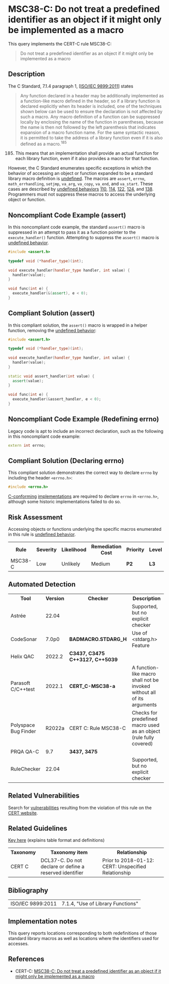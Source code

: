 # MSC38-C: Do not treat a predefined identifier as an object if it might only be implemented as a macro

This query implements the CERT-C rule MSC38-C:

> Do not treat a predefined identifier as an object if it might only be implemented as a macro


## Description

The C Standard, 7.1.4 paragraph 1, \[[ISO/IEC 9899:2011](https://wiki.sei.cmu.edu/confluence/display/c/AA.+Bibliography#AA.Bibliography-ISO%2FIEC9899-2011)\] states

> Any function declared in a header may be additionally implemented as a function-like macro defined in the header, so if a library function is declared explicitly when its header is included, one of the techniques shown below can be used to ensure the declaration is not affected by such a macro. Any macro definition of a function can be suppressed locally by enclosing the name of the function in parentheses, because the name is then not followed by the left parenthesis that indicates expansion of a macro function name. For the same syntactic reason, it is permitted to take the address of a library function even if it is also defined as a macro.<sup>185</sup>


185. This means that an implementation shall provide an actual function for each library function, even if it also provides a macro for that function.

However, the C Standard enumerates specific exceptions in which the behavior of accessing an object or function expanded to be a standard library macro definition is [undefined](https://wiki.sei.cmu.edu/confluence/display/c/BB.+Definitions#BB.Definitions-undefinedbehavior). The macros are `assert`, `errno`, `math_errhandling`, `setjmp`, `va_arg`, `va_copy`, `va_end`, and `va_start`. These cases are described by [undefined behaviors](https://wiki.sei.cmu.edu/confluence/display/c/BB.+Definitions#BB.Definitions-undefinedbehavior) [110](https://wiki.sei.cmu.edu/confluence/display/c/CC.+Undefined+Behavior#CC.UndefinedBehavior-ub_110), [114](https://wiki.sei.cmu.edu/confluence/display/c/CC.+Undefined+Behavior#CC.UndefinedBehavior-ub_114), [122](https://wiki.sei.cmu.edu/confluence/display/c/CC.+Undefined+Behavior#CC.UndefinedBehavior-ub_122), [124](https://wiki.sei.cmu.edu/confluence/display/c/CC.+Undefined+Behavior#CC.UndefinedBehavior-ub_124), and [138](https://wiki.sei.cmu.edu/confluence/display/c/CC.+Undefined+Behavior#CC.UndefinedBehavior-ub_138). Programmers must not suppress these macros to access the underlying object or function.

## Noncompliant Code Example (assert)

In this noncompliant code example, the standard `assert()` macro is suppressed in an attempt to pass it as a function pointer to the `execute_handler()` function. Attempting to suppress the `assert()` macro is [undefined behavior](https://wiki.sei.cmu.edu/confluence/display/c/BB.+Definitions#BB.Definitions-undefinedbehavior).

```cpp
#include <assert.h>
 
typedef void (*handler_type)(int);
 
void execute_handler(handler_type handler, int value) {
  handler(value);
}
 
void func(int e) {
  execute_handler(&(assert), e < 0);
} 
```

## Compliant Solution (assert)

In this compliant solution, the `assert()` macro is wrapped in a helper function, removing the [undefined behavior](https://wiki.sei.cmu.edu/confluence/display/c/BB.+Definitions#BB.Definitions-undefinedbehavior):

```cpp
#include <assert.h>
 
typedef void (*handler_type)(int);
 
void execute_handler(handler_type handler, int value) {
  handler(value);
}
 
static void assert_handler(int value) {
  assert(value);
}
 
void func(int e) {
  execute_handler(&assert_handler, e < 0);
}
```

## Noncompliant Code Example (Redefining errno)

Legacy code is apt to include an incorrect declaration, such as the following in this noncompliant code example:

```cpp
extern int errno;

```

## Compliant Solution (Declaring errno)

This compliant solution demonstrates the correct way to declare `errno` by including the header `<errno.h>`:

```cpp
#include <errno.h>

```
[C-conforming](https://wiki.sei.cmu.edu/confluence/display/c/BB.+Definitions#BB.Definitions-conformingprogram) [implementations](https://wiki.sei.cmu.edu/confluence/display/c/BB.+Definitions#BB.Definitions-implementation) are required to declare `errno` in `<errno.h>`, although some historic implementations failed to do so.

## Risk Assessment

Accessing objects or functions underlying the specific macros enumerated in this rule is [undefined behavior](https://wiki.sei.cmu.edu/confluence/display/c/BB.+Definitions#BB.Definitions-undefinedbehavior).

<table> <tbody> <tr> <th> Rule </th> <th> Severity </th> <th> Likelihood </th> <th> Remediation Cost </th> <th> Priority </th> <th> Level </th> </tr> <tr> <td> MSC38-C </td> <td> Low </td> <td> Unlikely </td> <td> Medium </td> <td> <strong>P2</strong> </td> <td> <strong>L3</strong> </td> </tr> </tbody> </table>


## Automated Detection

<table> <tbody> <tr> <th> Tool </th> <th> Version </th> <th> Checker </th> <th> Description </th> </tr> <tr> <td> <a> Astrée </a> </td> <td> 22.04 </td> <td> </td> <td> Supported, but no explicit checker </td> </tr> <tr> <td> <a> CodeSonar </a> </td> <td> 7.0p0 </td> <td> <strong>BADMACRO.STDARG_H</strong> </td> <td> Use of &lt;stdarg.h&gt; Feature </td> </tr> <tr> <td> <a> Helix QAC </a> </td> <td> 2022.2 </td> <td> <strong>C3437, C3475</strong> <strong>C++3127, C++5039</strong> </td> <td> </td> </tr> <tr> <td> <a> Parasoft C/C++test </a> </td> <td> 2022.1 </td> <td> <strong>CERT_C-MSC38-a</strong> </td> <td> A function-like macro shall not be invoked without all of its arguments </td> </tr> <tr> <td> <a> Polyspace Bug Finder </a> </td> <td> R2022a </td> <td> <a> CERT C: Rule MSC38-C </a> </td> <td> Checks for predefined macro used as an object (rule fully covered) </td> </tr> <tr> <td> <a> PRQA QA-C </a> </td> <td> 9.7 </td> <td> <strong>3437, 3475</strong> </td> <td> </td> </tr> <tr> <td> <a> RuleChecker </a> </td> <td> 22.04 </td> <td> </td> <td> Supported, but no explicit checker </td> </tr> </tbody> </table>


## Related Vulnerabilities

Search for [vulnerabilities](https://wiki.sei.cmu.edu/confluence/display/c/BB.+Definitions#BB.Definitions-vulnerability) resulting from the violation of this rule on the [CERT website](https://www.kb.cert.org/vulnotes/bymetric?searchview&query=FIELD+KEYWORDS+contains+MSC38-C).

## Related Guidelines

[Key here](https://wiki.sei.cmu.edu/confluence/display/c/How+this+Coding+Standard+is+Organized#HowthisCodingStandardisOrganized-RelatedGuidelines) (explains table format and definitions)

<table> <tbody> <tr> <th> Taxonomy </th> <th> Taxonomy item </th> <th> Relationship </th> </tr> <tr> <td> <a> CERT C </a> </td> <td> <a> DCL37-C. Do not declare or define a reserved identifier </a> </td> <td> Prior to 2018-01-12: CERT: Unspecified Relationship </td> </tr> </tbody> </table>


## Bibliography

<table> <tbody> <tr> <td> <a> ISO/IEC 9899:2011 </a> </td> <td> 7.1.4, "Use of Library Functions" </td> </tr> </tbody> </table>


## Implementation notes

This query reports locations corresponding to both redefinitions of those standard library macros as well as locations where the identifiers used for accesses.

## References

* CERT-C: [MSC38-C: Do not treat a predefined identifier as an object if it might only be implemented as a macro](https://wiki.sei.cmu.edu/confluence/display/c)

